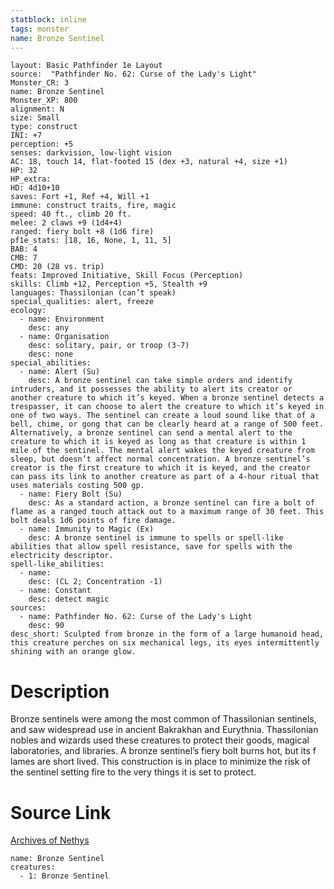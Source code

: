 ```yaml
---
statblock: inline
tags: monster
name: Bronze Sentinel
---
```

```statblock
layout: Basic Pathfinder 1e Layout
source:  "Pathfinder No. 62: Curse of the Lady's Light"
Monster_CR: 3
name: Bronze Sentinel
Monster_XP: 800
alignment: N
size: Small
type: construct
INI: +7
perception: +5
senses: darkvision, low-light vision
AC: 18, touch 14, flat-footed 15 (dex +3, natural +4, size +1)
HP: 32
HP_extra: 
HD: 4d10+10
saves: Fort +1, Ref +4, Will +1
immune: construct traits, fire, magic
speed: 40 ft., climb 20 ft.
melee: 2 claws +9 (1d4+4)
ranged: fiery bolt +8 (1d6 fire)
pf1e_stats: [18, 16, None, 1, 11, 5]
BAB: 4
CMB: 7
CMD: 20 (28 vs. trip)
feats: Improved Initiative, Skill Focus (Perception)
skills: Climb +12, Perception +5, Stealth +9
languages: Thassilonian (can’t speak)
special_qualities: alert, freeze
ecology:
  - name: Environment
    desc: any
  - name: Organisation
    desc: solitary, pair, or troop (3-7)
    desc: none
special_abilities:
  - name: Alert (Su)
    desc: A bronze sentinel can take simple orders and identify intruders, and it possesses the ability to alert its creator or another creature to which it’s keyed. When a bronze sentinel detects a trespasser, it can choose to alert the creature to which it’s keyed in one of two ways. The sentinel can create a loud sound like that of a bell, chime, or gong that can be clearly heard at a range of 500 feet. Alternatively, a bronze sentinel can send a mental alert to the creature to which it is keyed as long as that creature is within 1 mile of the sentinel. The mental alert wakes the keyed creature from sleep, but doesn’t affect normal concentration. A bronze sentinel’s creator is the first creature to which it is keyed, and the creator can pass its link to another creature as part of a 4-hour ritual that uses materials costing 500 gp.
  - name: Fiery Bolt (Su)
    desc: As a standard action, a bronze sentinel can fire a bolt of flame as a ranged touch attack out to a maximum range of 30 feet. This bolt deals 1d6 points of fire damage.
  - name: Immunity to Magic (Ex)
    desc: A bronze sentinel is immune to spells or spell-like abilities that allow spell resistance, save for spells with the electricity descriptor.
spell-like_abilities:
  - name:
    desc: (CL 2; Concentration -1)
  - name: Constant
    desc: detect magic
sources:
  - name: Pathfinder No. 62: Curse of the Lady's Light
    desc: 90
desc_short: Sculpted from bronze in the form of a large humanoid head, this creature perches on six mechanical legs, its eyes intermittently shining with an orange glow.
```
# Description
Bronze sentinels were among the most common of Thassilonian sentinels, and saw widespread use in ancient Bakrakhan and Eurythnia. Thassilonian nobles and wizards used these creatures to protect their goods, magical laboratories, and libraries. A bronze sentinel’s fiery bolt burns hot, but its f lames are short lived. This construction is in place to minimize the risk of the sentinel setting fire to the very things it is set to protect.
# Source Link
[Archives of Nethys](https://aonprd.com/MonsterDisplay.aspx?ItemName=Bronze%20Sentinel)
```encounter-table
name: Bronze Sentinel
creatures:
  - 1: Bronze Sentinel
```
